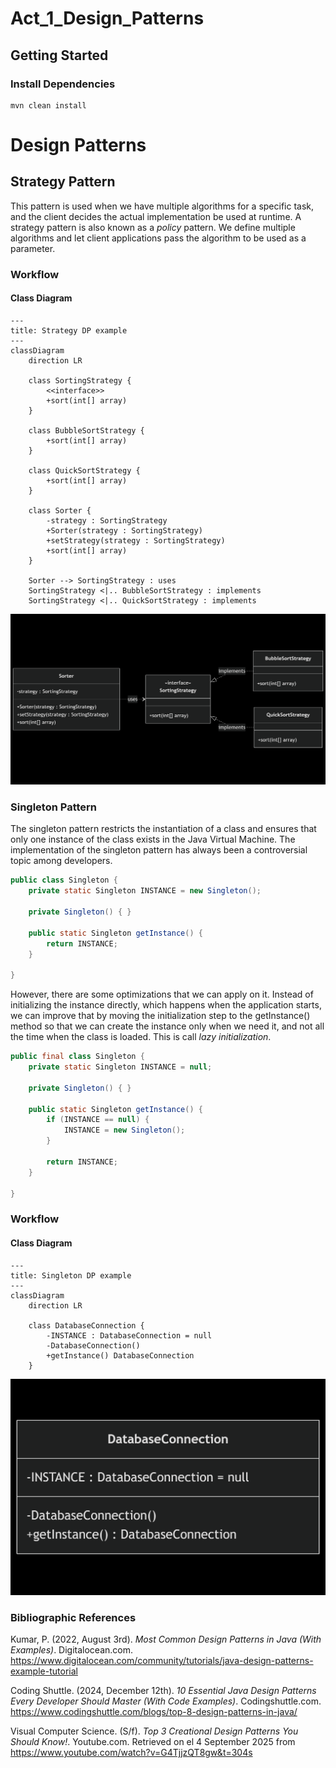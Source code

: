 # Act_1_Design_Patterns

## Getting Started

### Install Dependencies
```console
mvn clean install
```

# Design Patterns

## Strategy Pattern
   
This pattern is used when we have multiple algorithms for a specific task, and the client decides the actual implementation be used at runtime. A strategy pattern is also known as a _policy_ pattern. We define multiple algorithms and let client applications pass the algorithm to be used as a parameter.

### Workflow

#### Class Diagram

```
---
title: Strategy DP example
---
classDiagram
    direction LR

    class SortingStrategy {
        <<interface>>
        +sort(int[] array)
    }

    class BubbleSortStrategy {
        +sort(int[] array)
    }

    class QuickSortStrategy {
        +sort(int[] array)
    }

    class Sorter {
        -strategy : SortingStrategy
        +Sorter(strategy : SortingStrategy)
        +setStrategy(strategy : SortingStrategy)
        +sort(int[] array)
    }

    Sorter --> SortingStrategy : uses
    SortingStrategy <|.. BubbleSortStrategy : implements
    SortingStrategy <|.. QuickSortStrategy : implements
```

![Mermaid Diagram](./mermaid-diagram-strategy-dp.png)

### Singleton Pattern

The singleton pattern restricts the instantiation of a class and ensures that only one instance of the class exists in the Java Virtual Machine. The implementation of the singleton pattern has always been a controversial topic among developers.

```java
public class Singleton {
    private static Singleton INSTANCE = new Singleton();

    private Singleton() { }

    public static Singleton getInstance() {
        return INSTANCE;
    }

}
```

However, there are some optimizations that we can apply on it. Instead of initializing the instance directly, which happens when the application starts, we can improve that by moving the initialization step to the getInstance() method so that we can create the instance only when we need it, and not all the time when the class is loaded. This is call _lazy initialization_.

```java
public final class Singleton {
    private static Singleton INSTANCE = null;

    private Singleton() { }

    public static Singleton getInstance() {
        if (INSTANCE == null) {
            INSTANCE = new Singleton();
        }

        return INSTANCE;
    }

}
```

### Workflow

#### Class Diagram

```
---
title: Singleton DP example
---
classDiagram
    direction LR

    class DatabaseConnection {
        -INSTANCE : DatabaseConnection = null
        -DatabaseConnection()
        +getInstance() DatabaseConnection
    }
```

![Mermaid Diagram](./mermaid-diagram-singleton.png)

### Bibliographic References

Kumar, P. (2022, August 3rd). _Most Common Design Patterns in Java (With Examples)_. Digitalocean.com. https://www.digitalocean.com/community/tutorials/java-design-patterns-example-tutorial

Coding Shuttle. (2024, December 12th). _10 Essential Java Design Patterns Every Developer Should Master (With Code Examples)_. Codingshuttle.com. https://www.codingshuttle.com/blogs/top-8-design-patterns-in-java/

Visual Computer Science. (S/f). _Top 3 Creational Design Patterns You Should Know!_. Youtube.com. Retrieved on el 4 September 2025 from https://www.youtube.com/watch?v=G4TjjzQT8gw&t=304s